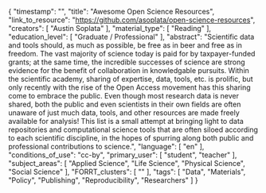 {
    "timestamp": "",
    "title": "Awesome Open Science Resources",
    "link_to_resource": "https://github.com/asoplata/open-science-resources",
    "creators": [
        "Austin Soplata"
    ],
    "material_type": [
        "Reading"
    ],
    "education_level": [
        "Graduate / Professional"
    ],
    "abstract": "Scientific data and tools should, as much as possible, be free as in beer and free as in freedom. The vast majority of science today is paid for by taxpayer-funded grants; at the same time, the incredible successes of science are strong evidence for the benefit of collaboration in knowledgable pursuits. Within the scientific academy, sharing of expertise, data, tools, etc. is prolific, but only recently with the rise of the Open Access movement has this sharing come to embrace the public. Even though most research data is never shared, both the public and even scientists in their own fields are often unaware of just much data, tools, and other resources are made freely available for analysis! This list is a small attempt at bringing light to data repositories and computational science tools that are often siloed according to each scientific discipline, in the hopes of spurring along both public and professional contributions to science.",
    "language": [
        "en"
    ],
    "conditions_of_use": "cc-by",
    "primary_user": [
        "student",
        "teacher"
    ],
    "subject_areas": [
        "Applied Science",
        "Life Science",
        "Physical Science",
        "Social Science"
    ],
    "FORRT_clusters": [
        ""
    ],
    "tags": [
        "Data",
        "Materials",
        "Policy",
        "Publishing",
        "Reproducibility",
        "Researchers"
    ]
}